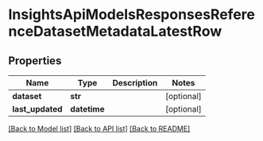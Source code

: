 # InsightsApiModelsResponsesReferenceDatasetMetadataLatestRow

## Properties
Name | Type | Description | Notes
------------ | ------------- | ------------- | -------------
**dataset** | **str** |  | [optional] 
**last_updated** | **datetime** |  | [optional] 

[[Back to Model list]](../README.md#documentation-for-models) [[Back to API list]](../README.md#documentation-for-api-endpoints) [[Back to README]](../README.md)

